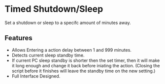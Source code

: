 # Timed Shutdown/Sleep
Set a shutdown or sleep to a specifc amount of minutes away.

## Features
* Allows Entering a action delay between 1 and 999 minutes.
* Detects current sleep standby time.
* If current PC sleep standby is shorter then the set timer, then it will make it long enough and change it back before iniating the action. (Closing the script before it finishes will leave the standby time on the new setting.)
* Full Interface Designed.
